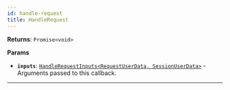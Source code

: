 ```yaml
---
id: handle-request
title: HandleRequest
---
```


<a name="handlerequest"></a>

**Returns**: `Promise<void>`

**Params**

-   **`inputs`**: [`HandleRequestInputs<RequestUserData, SessionUserData>`](/docs/typedefs/handle-request-inputs) - Arguments passed to this callback.

---
